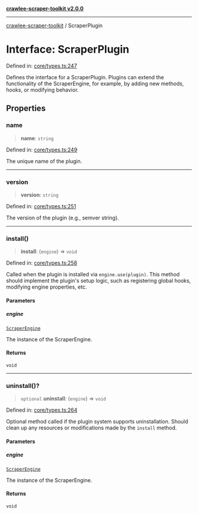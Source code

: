 [**crawlee-scraper-toolkit v2.0.0**](../README.md)

***

[crawlee-scraper-toolkit](../globals.md) / ScraperPlugin

# Interface: ScraperPlugin

Defined in: [core/types.ts:247](https://github.com/devalexanderdaza/crawlee-scraper-toolkit/blob/main/src/core/types.ts#L247)

Defines the interface for a ScraperPlugin.
Plugins can extend the functionality of the ScraperEngine,
for example, by adding new methods, hooks, or modifying behavior.

## Properties

### name

> **name**: `string`

Defined in: [core/types.ts:249](https://github.com/devalexanderdaza/crawlee-scraper-toolkit/blob/main/src/core/types.ts#L249)

The unique name of the plugin.

***

### version

> **version**: `string`

Defined in: [core/types.ts:251](https://github.com/devalexanderdaza/crawlee-scraper-toolkit/blob/main/src/core/types.ts#L251)

The version of the plugin (e.g., semver string).

***

### install()

> **install**: (`engine`) => `void`

Defined in: [core/types.ts:258](https://github.com/devalexanderdaza/crawlee-scraper-toolkit/blob/main/src/core/types.ts#L258)

Called when the plugin is installed via `engine.use(plugin)`.
This method should implement the plugin's setup logic, such as
registering global hooks, modifying engine properties, etc.

#### Parameters

##### engine

[`ScraperEngine`](ScraperEngine.md)

The instance of the ScraperEngine.

#### Returns

`void`

***

### uninstall()?

> `optional` **uninstall**: (`engine`) => `void`

Defined in: [core/types.ts:264](https://github.com/devalexanderdaza/crawlee-scraper-toolkit/blob/main/src/core/types.ts#L264)

Optional method called if the plugin system supports uninstallation.
Should clean up any resources or modifications made by the `install` method.

#### Parameters

##### engine

[`ScraperEngine`](ScraperEngine.md)

The instance of the ScraperEngine.

#### Returns

`void`
